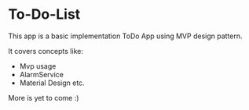 # To-Do-List
This app is a basic implementation ToDo App using MVP design pattern.

It covers concepts like: 
- Mvp usage 
- AlarmService 
- Material Design etc. 

More is yet to come :)
